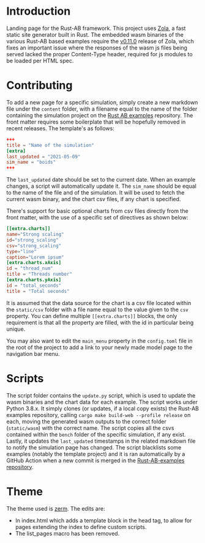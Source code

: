 # Introduction

Landing page for the Rust-AB framework. This project uses [Zola](https://github.com/getzola/zola), a fast static site
generator built in Rust.
The embedded wasm binaries of the various Rust-AB based examples require the
[v0.11.0](https://github.com/getzola/zola/releases/tag/v0.11.0) release of Zola, which fixes an important issue where
the responses of the wasm js files being served lacked the proper Content-Type header, required for js modules to be
loaded per HTML spec.

# Contributing

To add a new page for a specific simulation, simply create a new markdown file under the `content` folder, with a
filename equal to the name of the folder containing the simulation project on the
[Rust AB examples](https://github.com/rust-ab/rust-ab-examples) repository. The front matter requires some boilerplate
that will be hopefully removed in recent releases. The template's as follows:

```toml
+++
title = "Name of the simulation"
[extra]
last_updated = "2021-05-09"
sim_name = "boids"
+++
```
The `last_updated` date should be set to the current date. When an example changes, a script will automatically update it.
The `sim_name` should be equal to the name of the file and of the simulation. It will be used to fetch the current wasm binary,
and the chart csv files, if any chart is specified.

There's support for basic optional charts from csv files directly from the front matter, with the use of a specific set of directives as shown below:
```toml
[[extra.charts]]
name="Strong scaling"
id="strong_scaling"
csv="strong_scaling"
type="line"
caption="Lorem ipsum"
[extra.charts.xAxis]
id = "thread_num"
title = "Threads number"
[extra.charts.yAxis]
id = "total_seconds"
title = "Total seconds"
```

It is assumed that the data source for the chart is a csv file located within the `static/csv` folder with a file name equal
to the value given to the `csv` property. You can define multiple `[[extra.charts]]` blocks, the only requirement is that
all the property are filled, with the id in particular being unique.

You may also want to edit the `main_menu` property in the `config.toml` file in the root of the project to add a link to your
newly made model page to the navigation bar menu.

# Scripts

The script folder contains the `update.py` script, which is used to update the wasm binaries and the chart data for each example.
The script works under Python 3.8.x.
It simply clones (or updates, if a local copy exists) the Rust-AB examples repository, calling `cargo make build-web --profile release`
on each, moving the generated wasm outputs to the correct folder (`static/wasm`) with the correct name. The script copies all the
csvs contained within the `bench` folder of the specific simulation, if any exist. Lastly, it updates the `last_updated` timestamps
in the related markdown file to notify the simulation page has changed. The script blacklists some examples (notably the template project)
and it is ran automatically by a GitHub Action when a new commit is merged in the [Rust-AB-examples repository](https://github.com/rust-ab/rust-ab-examples).

# Theme

The theme used is [zerm](https://github.com/ejmg/zerm/commit/b316f904dcbe60a255beec68e6c23436c1d11f07). The edits are:

- In index.html which adds a template block in the head tag, to allow for pages extending the index to define custom scripts.
- The list_pages macro has been removed.
